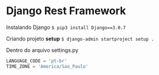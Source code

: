 # Django Rest Framework

Instalando Django
`$ pip3 install Django==3.0.7`

Criando projeto **setup**
`$ django-admin startproject setup .`

Dentro do arquivo settings.py
```python
LANGUAGE_CODE = 'pt-br'
TIME_ZONE = 'America/Sao_Paulo'
```
